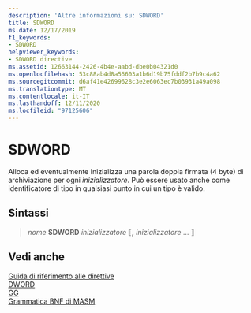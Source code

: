 ```yaml
---
description: 'Altre informazioni su: SDWORD'
title: SDWORD
ms.date: 12/17/2019
f1_keywords:
- SDWORD
helpviewer_keywords:
- SDWORD directive
ms.assetid: 12663144-2426-4b4e-aabd-dbe0b04321d0
ms.openlocfilehash: 53c88ab4d8a56603a1b6d19b75fddf2b7b9c4a62
ms.sourcegitcommit: d6af41e42699628c3e2e6063ec7b03931a49a098
ms.translationtype: MT
ms.contentlocale: it-IT
ms.lasthandoff: 12/11/2020
ms.locfileid: "97125606"
---
```

# <a name="sdword"></a>SDWORD

Alloca ed eventualmente Inizializza una parola doppia firmata (4 byte) di archiviazione per ogni *inizializzatore*. Può essere usato anche come identificatore di tipo in qualsiasi punto in cui un tipo è valido.

## <a name="syntax"></a>Sintassi

> *nome* **SDWORD** *inizializzatore* ⟦__,__ *inizializzatore* ... ⟧

## <a name="see-also"></a>Vedi anche

[Guida di riferimento alle direttive](directives-reference.md)\
[DWORD](dword.md)\
[GG](dd.md)\
[Grammatica BNF di MASM](masm-bnf-grammar.md)
